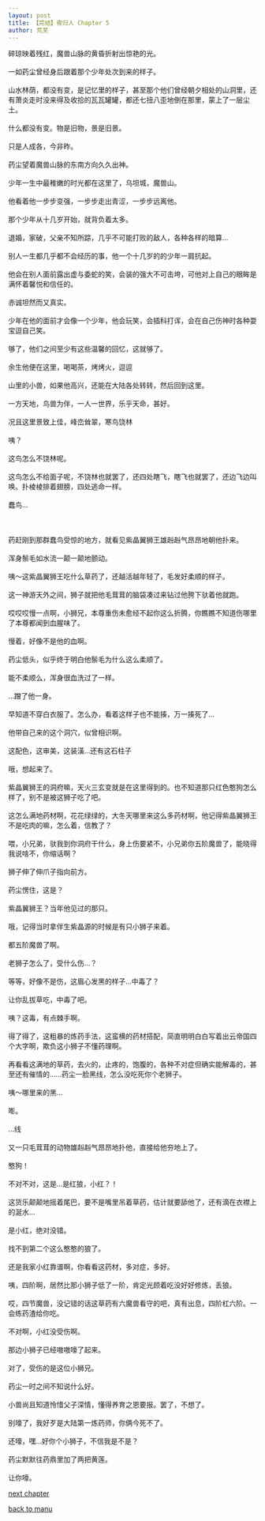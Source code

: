 ```yaml
---
layout: post
title: 【完结】夜归人 Chapter 5
author: 荒芜
---
```




碎琼映着残红，魔兽山脉的黄昏折射出惊艳的光。<br><br>一如药尘曾经身后跟着那个少年处次到来的样子。<br><br>山水林荫，都没有变，是记忆里的样子，甚至那个他们曾经朝夕相处的山洞里，还有萧炎走时没来得及收拾的瓦瓦罐罐，都还七扭八歪地倒在那里，蒙上了一层尘土。<br><br>什么都没有变。物是旧物，景是旧景。<br><br>只是人成各，今非昨。<br><br>药尘望着魔兽山脉的东南方向久久出神。<br><br>少年一生中最稚嫩的时光都在这里了，乌坦城，魔兽山。<br><br>他看着他一步步变强，一步步走出青涩，一步步远离他。<br><br>那个少年从十几岁开始，就背负着太多。<br><br>退婚，家破，父亲不知所踪，几乎不可能打败的敌人，各种各样的暗算…<br><br>别人一生都几乎都不会经历的事，他一个十几岁的的少年一肩抗起。<br><br>他会在别人面前露出虚与委蛇的笑，会装的强大不可击垮，可他对上自己的眼眸是满怀着馨悦和信任的。<br><br>赤诚坦然而又真实。<br><br>少年在他的面前才会像一个少年，他会玩笑，会插科打诨，会在自己伤神时各种耍宝逗自己笑。<br><br>够了，他们之间至少有这些温馨的回忆，这就够了。<br><br>余生他便在这里，喝喝茶，烤烤火，逗逗<br><br>山里的小兽，如果他高兴，还能在大陆各处转转，然后回到这里。<br><br>一方天地，鸟兽为伴，一人一世界，乐乎天命，甚好。<br><br>况且这里景致上佳，峰峦耸翠，寒鸟饶林<br><br>咦？<br><br>这鸟怎么不饶林呢。<br><br>这鸟怎么不给面子呢，不饶林也就罢了，还四处瞎飞，瞎飞也就罢了，还边飞边叫唤。扑棱棱排着翅膀，四处逃命一样。<br><br>蠢鸟…<br><br><br><br>药赶刚到那群蠢鸟受惊的地方，就看见紫晶翼狮王雄赳赳气昂昂地朝他扑来。<br><br>浑身鬃毛如水流一颠一颠地颤动。<br><br>咦～这紫晶翼狮王吃什么草药了，还越活越年轻了，毛发好柔顺的样子。<br><br>这一神游天外之间，狮子就把他毛茸茸的脑袋凑过来钻过他胯下驮着他就跑。<br><br>哎哎哎慢一点啊，小狮兄，本尊重伤未愈经不起你这么折腾，你瞧瞧不知道伤哪里了本尊都闻到血腥味了。<br><br>慢着，好像不是他的血啊。<br><br>药尘低头，似乎终于明白他鬃毛为什么这么柔顺了。<br><br>能不柔顺么，浑身很血洗过了一样。<br><br>…蹭了他一身。<br><br>早知道不穿白衣服了。怎么办，看着这样子也不能揍，万一揍死了…<br><br>他带自己来的这个洞穴，似曾相识啊。<br><br>这配色，这审美，这装潢…还有这石柱子<br><br>哦，想起来了。<br><br>紫晶翼狮王的洞府嘛，天火三玄变就是在这里得到的。也不知道那只红色憨狗怎么样了，别不是被这狮子吃了吧。<br><br>这怎么满地药材啊，花花绿绿的，大冬天哪里来这么多药材啊，他记得紫晶翼狮王不是吃肉的嘛，怎么着，信教了？<br><br>喂，小兄弟，驮我到你洞府干什么，身上伤要紧不，小兄弟你五阶魔兽了，能晓得我说啥不，你缩话啊？<br><br>狮子伸了伸爪子指向前方。<br><br>药尘愣住，这是？<br><br>紫晶翼狮王？当年他见过的那只。<br><br>哦，记得当时拿伴生紫晶源的时候是有只小狮子来着。<br><br>都五阶魔兽了啊。<br><br>老狮子怎么了，受什么伤…？<br><br>等等，好像不是伤，这眉心发黑的样子…中毒了？<br><br>让你乱拔草吃，中毒了吧。<br><br>咦？这毒，有点棘手啊。<br><br>得了得了，这粗暴的炼药手法，这蛮横的药材搭配，简直明明白白写着出云帝国四个大字啊，欺负这小狮子不懂药理啊。<br><br>再看看这满地的草药，去火的，止疼的，饱腹的，各种不对症但确实能解毒的，甚至还有催情的……药尘一脸黑线，怎么没吃死你个老狮子。<br><br>咦～哪里来的黑…<br><br>嘭。<br><br>…线<br><br>又一只毛茸茸的动物雄赳赳气昂昂地扑他，直接给他夯地上了。<br><br>憨狗！<br><br>不对不对，这是…是红狼，小红？！<br><br>这货乐颠颠地摇着尾巴，要不是嘴里吊着草药，估计就要舔他了，还有滴在衣襟上的涎水…<br><br>是小红，绝对没错。<br><br>找不到第二个这么憨憨的狼了。<br><br>还是我家小红靠谱啊，你看看这药材，多对症，多好。<br><br>咦，四阶啊，居然比那小狮子低了一阶，肯定光顾着吃没好好修炼，丢狼。<br><br>哎，四节魔兽，没记错的话这草药有六魔兽看守的吧，真有出息，四阶杠六阶。一会练药渣给你吃。<br><br>不对啊，小红没受伤啊。<br><br>那边小狮子已经嗷嗷嚎了起来。<br><br>对了，受伤的是这位小狮兄。<br><br>药尘一时之间不知说什么好。<br><br>小兽尚且知道怜惜父子深情，懂得养育之恩要报。罢了，不想了。<br><br>别嚎了，我好歹是大陆第一炼药师，你俩今死不了。<br><br>还嚎，嘿…好你个小狮子，不信我是不是？<br><br>药尘默默往药鼎里加了两把黄莲。<br><br>让你嚎。

[next chapter](https://allforyanchen.github.io/2020/07/19/post-36-chapter-6.html)

[back to manu](https://allforyanchen.github.io/2020/07/19/post-36.html)
